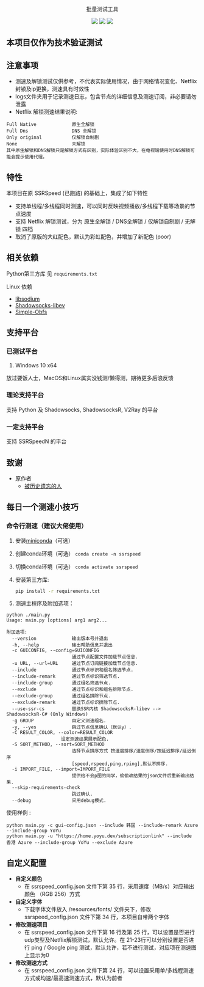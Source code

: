 <p align="center">
批量测试工具
</p>
<p align="center">
  <a href="https://github.com/chariothy/SSRSpeedN/tags"><img src="https://img.shields.io/github/tag/chariothy/SSRSpeedN.svg"></a>
  <a href="https://github.com/chariothy/SSRSpeedN/releases"><img src="https://img.shields.io/github/release/chariothy/SSRSpeedN.svg"></a>
  <a href="https://github.com/chariothy/SSRSpeedN/blob/master/LICENSE"><img src="https://img.shields.io/github/license/chariothy/SSRSpeedN.svg"></a>
</p>

## 本项目仅作为技术验证测试

## 注意事项

- 测速及解锁测试仅供参考，不代表实际使用情况，由于网络情况变化、Netflix封锁及ip更换，测速具有时效性
- logs文件夹用于记录测速日志，包含节点的详细信息及测速订阅，非必要请勿泄露
- Netflix 解锁测速结果说明:
~~~~text
Full Native             原生全解锁 
Full Dns                DNS 全解锁
Only original           仅解锁自制剧
None                    未解锁
其中原生解锁和DNS解锁只是解锁方式有区别，实际体验区别不大，在电视端使用时DNS解锁可能会提示使用代理。
~~~~

## 特性

本项目在原 SSRSpeed (已跑路) 的基础上，集成了如下特性

- 支持单线程/多线程同时测速，可以同时反映视频播放/多线程下载等场景的节点速度
- 支持 Netflix 解锁测试，分为 原生全解锁 / DNS全解锁 / 仅解锁自制剧 / 无解锁 四档
- 取消了原版的大红配色，默认为彩虹配色，并增加了新配色 (poor)

## 相关依赖

Python第三方库
见 `requirements.txt`

Linux 依赖

- [libsodium](https://github.com/jedisct1/libsodium)
- [Shadowsocks-libev](https://github.com/shadowsocks/shadowsocks-libev)
- [Simple-Obfs](https://github.com/shadowsocks/simple-obfs)

## 支持平台

### 已测试平台

1. Windows 10 x64

放过要饭人士，MacOS和Linux属实没钱测/懒得测，期待更多后浪反馈

### 理论支持平台

支持 Python 及 Shadowsocks, ShadowsocksR, V2Ray 的平台

### 一定支持平台

支持 SSRSpeedN 的平台

## 致谢

- 原作者
  - [被历史遗忘的人](https://github.com)

## 每日一个测速小技巧

### 命令行测速（建议大佬使用）

1. 安装[miniconda](https://docs.conda.io/en/latest/miniconda.html)（可选）

1. 创建conda环境（可选）
   `conda create -n ssrspeed`

1. 切换conda环境（可选）
   `conda activate ssrspeed`

1. 安装第三方库:

    ~~~~bash
    pip install -r requirements.txt
    ~~~~

1. 测速主程序及附加选项：

~~~~text
python ./main.py
Usage: main.py [options] arg1 arg2...

附加选项:
  --version             输出版本号并退出
  -h, --help            输出帮助信息并退出
  -c GUICONFIG, --config=GUICONFIG
                        通过节点配置文件加载节点信息.
  -u URL, --url=URL     通过节点订阅链接加载节点信息.
  --include             通过节点标识和组名筛选节点.
  --include-remark      通过节点标识筛选节点.
  --include-group       通过组名筛选节点.
  --exclude             通过节点标识和组名排除节点.
  --exclude-group       通过组名排除节点.
  --exclude-remark      通过节点标识排除节点.
  --use-ssr-cs          替换SSR内核 ShadowsocksR-libev --> ShadowsocksR-C# (Only Windows)
  -g GROUP              自定义测速组名.
  -y, --yes             跳过节点信息确认（默认y）.
  -C RESULT_COLOR, --color=RESULT_COLOR
                    设定测速结果展示配色.
  -S SORT_METHOD, --sort=SORT_METHOD
                        选择节点排序方式 按速度排序/速度倒序/按延迟排序/延迟倒序
                        [speed,rspeed,ping,rping],默认不排序.
  -i IMPORT_FILE, --import=IMPORT_FILE
                        提供给不会p图的同学，偷偷改结果的json文件后重新输出结果.
  --skip-requirements-check
                        跳过确认.
  --debug               采用debug模式.
~~~~

使用样例 :

~~~~text
python main.py -c gui-config.json --include 韩国 --include-remark Azure --include-group YoYu
python main.py -u "https://home.yoyu.dev/subscriptionlink" --include 香港 Azure --include-group YoYu --exclude Azure
~~~~

## 自定义配置

- **自定义颜色**
  - 在 ssrspeed_config.json 文件下第 35 行，采用速度（MB/s）对应输出颜色 （RGB 256）方式
- **自定义字体**
  - 下载字体文件放入 /resources/fonts/ 文件夹下，修改 ssrspeed_config.json 文件下第 34 行，本项目自带两个字体
- **修改测速项目**
  - 在 ssrspeed_config.json 文件下第 16 行及第 25 行，可以设置是否进行udp类型及Netflix解锁测试，默认允许。在 21-23行可以分别设置是否进行 ping / Google ping 测试，默认允许，若不进行测试，对应项在测速图上显示为0
- **修改测速方式**
  - 在 ssrspeed_config.json 文件下第 24 行，可以设置采用单/多线程测速方式或均速/最高速测速方式，默认为前者